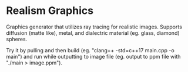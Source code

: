 # Realism Graphics

Graphics generator that utilizes ray tracing for realistic images. Supports diffusion (matte like), metal, and dialectric material (eg. glass, diamond) spheres.

Try it by pulling and then build (eg. "clang++ -std=c++17  main.cpp -o main") and run while outputting to image file (eg. output to ppm file with "./main > image.ppm").
